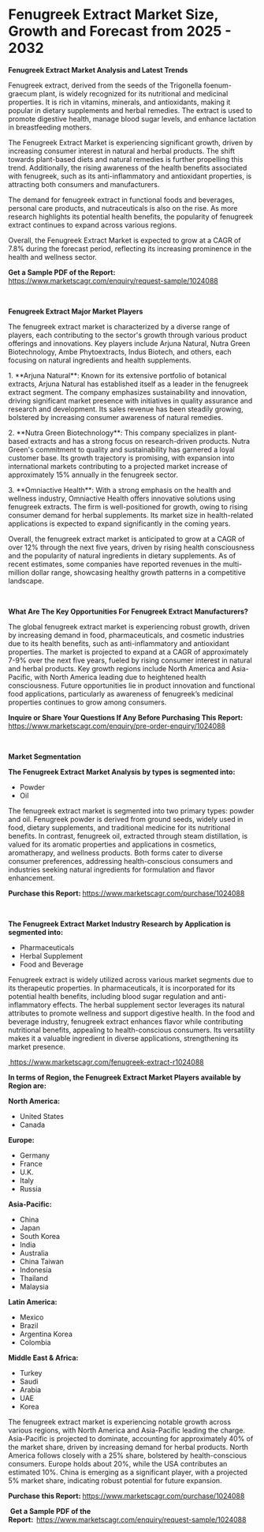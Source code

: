 <p><h1>Fenugreek Extract Market Size, Growth and Forecast from 2025 - 2032</h1></p><p><strong>Fenugreek Extract Market Analysis and Latest Trends</strong></p>
<p><p>Fenugreek extract, derived from the seeds of the Trigonella foenum-graecum plant, is widely recognized for its nutritional and medicinal properties. It is rich in vitamins, minerals, and antioxidants, making it popular in dietary supplements and herbal remedies. The extract is used to promote digestive health, manage blood sugar levels, and enhance lactation in breastfeeding mothers.</p><p>The Fenugreek Extract Market is experiencing significant growth, driven by increasing consumer interest in natural and herbal products. The shift towards plant-based diets and natural remedies is further propelling this trend. Additionally, the rising awareness of the health benefits associated with fenugreek, such as its anti-inflammatory and antioxidant properties, is attracting both consumers and manufacturers.</p><p>The demand for fenugreek extract in functional foods and beverages, personal care products, and nutraceuticals is also on the rise. As more research highlights its potential health benefits, the popularity of fenugreek extract continues to expand across various regions. </p><p>Overall, the Fenugreek Extract Market is expected to grow at a CAGR of 7.8% during the forecast period, reflecting its increasing prominence in the health and wellness sector.</p></p>
<p><strong>Get a Sample PDF of the Report:&nbsp;</strong> <a href="https://www.marketscagr.com/enquiry/request-sample/1024088?utm_campaign=3540&utm_medium=2&utm_source=Github&utm_content=ia&utm_term=17042025&utm_id=fenugreek-extract">https://www.marketscagr.com/enquiry/request-sample/1024088</a></p>
<p>&nbsp;</p>
<p><strong>Fenugreek Extract Major Market Players</strong></p>
<p><p>The fenugreek extract market is characterized by a diverse range of players, each contributing to the sector's growth through various product offerings and innovations. Key players include Arjuna Natural, Nutra Green Biotechnology, Ambe Phytoextracts, Indus Biotech, and others, each focusing on natural ingredients and health supplements.</p><p>1. **Arjuna Natural**: Known for its extensive portfolio of botanical extracts, Arjuna Natural has established itself as a leader in the fenugreek extract segment. The company emphasizes sustainability and innovation, driving significant market presence with initiatives in quality assurance and research and development. Its sales revenue has been steadily growing, bolstered by increasing consumer awareness of natural remedies.</p><p>2. **Nutra Green Biotechnology**: This company specializes in plant-based extracts and has a strong focus on research-driven products. Nutra Green's commitment to quality and sustainability has garnered a loyal customer base. Its growth trajectory is promising, with expansion into international markets contributing to a projected market increase of approximately 15% annually in the fenugreek sector.</p><p>3. **Omniactive Health**: With a strong emphasis on the health and wellness industry, Omniactive Health offers innovative solutions using fenugreek extracts. The firm is well-positioned for growth, owing to rising consumer demand for herbal supplements. Its market size in health-related applications is expected to expand significantly in the coming years.</p><p>Overall, the fenugreek extract market is anticipated to grow at a CAGR of over 12% through the next five years, driven by rising health consciousness and the popularity of natural ingredients in dietary supplements. As of recent estimates, some companies have reported revenues in the multi-million dollar range, showcasing healthy growth patterns in a competitive landscape.</p></p>
<p>&nbsp;</p>
<p><strong>What Are The Key Opportunities For Fenugreek Extract Manufacturers?</strong></p>
<p><p>The global fenugreek extract market is experiencing robust growth, driven by increasing demand in food, pharmaceuticals, and cosmetic industries due to its health benefits, such as anti-inflammatory and antioxidant properties. The market is projected to expand at a CAGR of approximately 7-9% over the next five years, fueled by rising consumer interest in natural and herbal products. Key growth regions include North America and Asia-Pacific, with North America leading due to heightened health consciousness. Future opportunities lie in product innovation and functional food applications, particularly as awareness of fenugreek’s medicinal properties continues to grow among consumers.</p></p>
<p><strong>Inquire or Share Your Questions If Any Before Purchasing This Report:</strong> <a href="https://www.marketscagr.com/enquiry/pre-order-enquiry/1024088?utm_campaign=3540&utm_medium=2&utm_source=Github&utm_content=ia&utm_term=17042025&utm_id=fenugreek-extract">https://www.marketscagr.com/enquiry/pre-order-enquiry/1024088</a></p>
<p>&nbsp;</p>
<p><strong>Market Segmentation</strong></p>
<p><strong>The Fenugreek Extract Market Analysis by types is segmented into:</strong></p>
<p><ul><li>Powder</li><li>Oil</li></ul></p>
<p><p>The fenugreek extract market is segmented into two primary types: powder and oil. Fenugreek powder is derived from ground seeds, widely used in food, dietary supplements, and traditional medicine for its nutritional benefits. In contrast, fenugreek oil, extracted through steam distillation, is valued for its aromatic properties and applications in cosmetics, aromatherapy, and wellness products. Both forms cater to diverse consumer preferences, addressing health-conscious consumers and industries seeking natural ingredients for formulation and flavor enhancement.</p></p>
<p><strong>Purchase this Report:&nbsp;</strong><a href="https://www.marketscagr.com/purchase/1024088?utm_campaign=3540&utm_medium=2&utm_source=Github&utm_content=ia&utm_term=17042025&utm_id=fenugreek-extract">https://www.marketscagr.com/purchase/1024088</a></p>
<p>&nbsp;</p>
<p><strong>The Fenugreek Extract Market Industry Research by Application is segmented into:</strong></p>
<p><ul><li>Pharmaceuticals</li><li>Herbal Supplement</li><li>Food and Beverage</li></ul></p>
<p><p>Fenugreek extract is widely utilized across various market segments due to its therapeutic properties. In pharmaceuticals, it is incorporated for its potential health benefits, including blood sugar regulation and anti-inflammatory effects. The herbal supplement sector leverages its natural attributes to promote wellness and support digestive health. In the food and beverage industry, fenugreek extract enhances flavor while contributing nutritional benefits, appealing to health-conscious consumers. Its versatility makes it a valuable ingredient in diverse applications, strengthening its market presence.</p></p>
<p><a href="https://www.marketscagr.com/fenugreek-extract-r1024088?utm_campaign=3540&utm_medium=2&utm_source=Github&utm_content=ia&utm_term=17042025&utm_id=fenugreek-extract">&nbsp;https://www.marketscagr.com/fenugreek-extract-r1024088</a></p>
<p><strong>In terms of Region, the Fenugreek Extract Market Players available by Region are:</strong></p>
<p>
    <p> <strong> North America: </strong>
        <ul>
            <li>United States</li>
            <li>Canada</li>
        </ul>
        </p> 
    <p> <strong> Europe: </strong>
        <ul>
            <li>Germany</li>
            <li>France</li>
            <li>U.K.</li>
            <li>Italy</li>
            <li>Russia</li>
        </ul>
        </p> 
    <p> <strong> Asia-Pacific: </strong>
        <ul>
            <li>China</li>
            <li>Japan</li>
            <li>South Korea</li>
            <li>India</li>
            <li>Australia</li>
            <li>China Taiwan</li>
            <li>Indonesia</li>
            <li>Thailand</li>
            <li>Malaysia</li>
        </ul>
        </p> 
    <p> <strong> Latin America: </strong>
        <ul>
            <li>Mexico</li>
            <li>Brazil</li>
            <li>Argentina Korea</li>
            <li>Colombia</li>
        </ul>
        </p> 
    <p> <strong> Middle East & Africa: </strong>
        <ul>
            <li>Turkey</li>
            <li>Saudi</li>
            <li>Arabia</li>
            <li>UAE</li>
            <li>Korea</li>
        </ul>
    </p>
    </p>
<p><p>The fenugreek extract market is experiencing notable growth across various regions, with North America and Asia-Pacific leading the charge. Asia-Pacific is projected to dominate, accounting for approximately 40% of the market share, driven by increasing demand for herbal products. North America follows closely with a 25% share, bolstered by health-conscious consumers. Europe holds about 20%, while the USA contributes an estimated 10%. China is emerging as a significant player, with a projected 5% market share, indicating robust potential for future expansion.</p></p>
<p><strong>Purchase this Report: </strong><a href="https://www.marketscagr.com/purchase/1024088?utm_campaign=3540&utm_medium=2&utm_source=Github&utm_content=ia&utm_term=17042025&utm_id=fenugreek-extract">https://www.marketscagr.com/purchase/1024088</a></p>
<p>&nbsp;<strong>Get a Sample PDF of the Report:&nbsp;&nbsp;</strong><a href="https://www.marketscagr.com/enquiry/request-sample/1024088?utm_campaign=3540&utm_medium=2&utm_source=Github&utm_content=ia&utm_term=17042025&utm_id=fenugreek-extract">https://www.marketscagr.com/enquiry/request-sample/1024088</a></p>
<p><strong></strong></p>
<p><p></p><p></p><p></p></p>